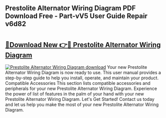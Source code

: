 ## Prestolite Alternator Wiring Diagram PDF Download Free - Part-vV5 User Guide Repair v6d82

# <h2><a href="http://dfkp6lg.blite.top/?on=Prestolite+Alternator+Wiring+Diagram">🔗Download New 👉🔴 Prestolite Alternator Wiring Diagram</a></h2>

[![Prestolite Alternator Wiring Diagram download](https://i.imgur.com/lujVjoI.png)](http://dfkp6lg.blite.top/?on=Prestolite+Alternator+Wiring+Diagram)
Your new Prestolite Alternator Wiring Diagram is now ready to use. This user manual provides a step-by-step guide to help you install, operate, and maintain your product. Compatible Accessories This section lists compatible accessories and peripherals for your new Prestolite Alternator Wiring Diagram. Experience the power of list of features in the palm of your hand with your new Prestolite Alternator Wiring Diagram. Let's Get Started! Contact us today and let us help you make the most of your new Prestolite Alternator Wiring Diagram.
